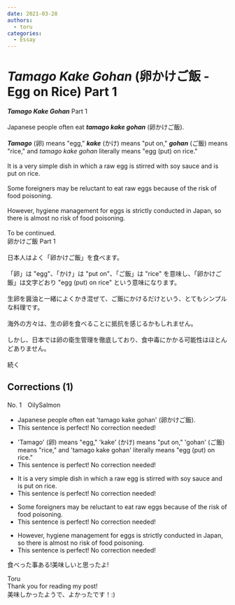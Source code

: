 ```yaml
---
date: 2021-03-28
authors:
  - toru
categories:
  - Essay
---
```


<h1 id="subject_show"><strong><em>Tamago Kake Gohan</strong></em> (卵かけご飯 - Egg on Rice) Part 1</h1>
<div class="date" hidden>Mar 28, 2021 17:45</div>
<div id="post"><div id="body_show_ori">
<strong><em>Tamago Kake Gohan</strong></em> Part 1<br/><br/>Japanese people often eat <strong><em>tamago kake gohan</em></strong> (卵かけご飯).<br/><br/><strong><em>Tamago</em></strong> (卵) means "egg," <strong><em>kake</em></strong> (かけ) means "put on," <strong><em>gohan</em></strong> (ご飯) means "rice," and <em>tamago kake gohan</em> literally means "egg (put) on rice."<br/><br/>It is a very simple dish in which a raw egg is stirred with soy sauce and is put on rice.<br/><br/>Some foreigners may be reluctant to eat raw eggs because of the risk of food poisoning.<br/><br/>However, hygiene management for eggs is strictly conducted in Japan, so there is almost no risk of food poisoning.<br/><br/>To be continued.
</div></div>

<!-- more -->

<div id="post_ja"><div id="body_show_mo">
卵かけご飯 Part 1<br/><br/>日本人はよく「卵かけご飯」を食べます。<br/><br/>「卵」は "egg"、「かけ」は "put on"、「ご飯」は "rice" を意味し、「卵かけご飯」は文字どおり "egg (put) on rice" という意味になります。<br/><br/>生卵を醤油と一緒によくかき混ぜて、ご飯にかけるだけという、とてもシンプルな料理です。<br/><br/>海外の方々は、生の卵を食べることに抵抗を感じるかもしれません。<br/><br/>しかし、日本では卵の衛生管理を徹底しており、食中毒にかかる可能性はほとんどありません。<br/><br/>続く
</div></div>

## Corrections (1)
<div id="block"><div class="first_name"> No. 1　<span class="just_name">OilySalmon</span></div><div id="block2">
<ul class="correction_field">
<li class="incorrect">Japanese people often eat 'tamago kake gohan' (卵かけご飯).</li>
<li class="corrected perfect">This sentence is perfect! No correction needed!</li>
</ul>
<ul class="correction_field">
<li class="incorrect">'Tamago' (卵) means "egg," 'kake' (かけ) means "put on," 'gohan' (ご飯) means "rice," and 'tamago kake gohan' literally means "egg (put) on rice."</li>
<li class="corrected perfect">This sentence is perfect! No correction needed!</li>
</ul>
<ul class="correction_field">
<li class="incorrect">It is a very simple dish in which a raw egg is stirred with soy sauce and is put on rice.</li>
<li class="corrected perfect">This sentence is perfect! No correction needed!</li>
</ul>
<ul class="correction_field">
<li class="incorrect">Some foreigners may be reluctant to eat raw eggs because of the risk of food poisoning.</li>
<li class="corrected perfect">This sentence is perfect! No correction needed!</li>
</ul>
<ul class="correction_field">
<li class="incorrect">However, hygiene management for eggs is strictly conducted in Japan, so there is almost no risk of food poisoning.</li>
<li class="corrected perfect">This sentence is perfect! No correction needed!</li>
</ul>
<p class="comment_small">
 食べった事ある!美味しいと思ったよ!
</p>

</div><div class="name"><span class="just_name">Toru</span><br>
Thank you for reading my post!<br/>美味しかったようで、よかったです！:)
</div>
</div>
